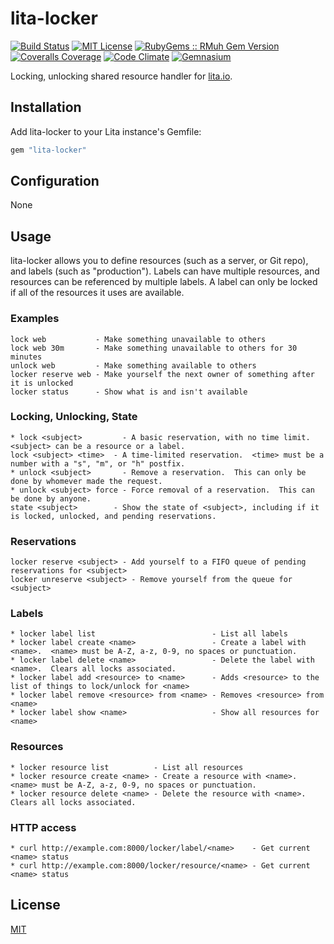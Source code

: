# lita-locker

[![Build Status](https://img.shields.io/travis/esigler/lita-locker/master.svg)](https://travis-ci.org/esigler/lita-locker)
[![MIT License](https://img.shields.io/badge/license-MIT-brightgreen.svg)](https://tldrlegal.com/license/mit-license)
[![RubyGems :: RMuh Gem Version](http://img.shields.io/gem/v/lita-locker.svg)](https://rubygems.org/gems/lita-locker)
[![Coveralls Coverage](https://img.shields.io/coveralls/esigler/lita-locker/master.svg)](https://coveralls.io/r/esigler/lita-locker)
[![Code Climate](https://img.shields.io/codeclimate/github/esigler/lita-locker.svg)](https://codeclimate.com/github/esigler/lita-locker)
[![Gemnasium](https://img.shields.io/gemnasium/esigler/lita-locker.svg)](https://gemnasium.com/esigler/lita-locker)

Locking, unlocking shared resource handler for [lita.io](https://github.com/jimmycuadra/lita).

## Installation

Add lita-locker to your Lita instance's Gemfile:

``` ruby
gem "lita-locker"
```

## Configuration

None

## Usage

lita-locker allows you to define resources (such as a server, or Git repo),
and labels (such as "production").  Labels can have multiple resources, and
resources can be referenced by multiple labels.  A label can only be locked
if all of the resources it uses are available.

### Examples
```
lock web           - Make something unavailable to others
lock web 30m       - Make something unavailable to others for 30 minutes
unlock web         - Make something available to others
locker reserve web - Make yourself the next owner of something after it is unlocked
locker status      - Show what is and isn't available
```

### Locking, Unlocking, State
```
* lock <subject>         - A basic reservation, with no time limit.  <subject> can be a resource or a label.
lock <subject> <time>  - A time-limited reservation.  <time> must be a number with a "s", "m", or "h" postfix.
* unlock <subject>       - Remove a reservation.  This can only be done by whomever made the request.
* unlock <subject> force - Force removal of a reservation.  This can be done by anyone.
state <subject>        - Show the state of <subject>, including if it is locked, unlocked, and pending reservations.
```

### Reservations
```
locker reserve <subject> - Add yourself to a FIFO queue of pending reservations for <subject>
locker unreserve <subject> - Remove yourself from the queue for <subject>
```

### Labels
```
* locker label list                          - List all labels
* locker label create <name>                 - Create a label with <name>.  <name> must be A-Z, a-z, 0-9, no spaces or punctuation.
* locker label delete <name>                 - Delete the label with <name>.  Clears all locks associated.
* locker label add <resource> to <name>      - Adds <resource> to the list of things to lock/unlock for <name>
* locker label remove <resource> from <name> - Removes <resource> from <name>
* locker label show <name>                   - Show all resources for <name>
```

### Resources
```
* locker resource list          - List all resources
* locker resource create <name> - Create a resource with <name>.  <name> must be A-Z, a-z, 0-9, no spaces or punctuation.
* locker resource delete <name> - Delete the resource with <name>.  Clears all locks associated.
```

### HTTP access
```
* curl http://example.com:8000/locker/label/<name>    - Get current <name> status
* curl http://example.com:8000/locker/resource/<name> - Get current <name> status
```

## License

[MIT](http://opensource.org/licenses/MIT)
